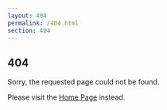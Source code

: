 ```yaml
---
layout: 404
permalink: /404.html
section: 404
---
```


## 404

Sorry, the requested page could not be found.

Please visit the [Home Page](/) instead.
